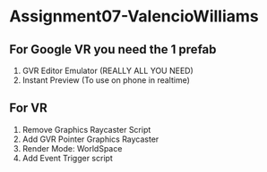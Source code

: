 # Assignment07-ValencioWilliams

## For Google VR you need the 1 prefab
1. GVR Editor Emulator (REALLY ALL YOU NEED)
2. Instant Preview (To use on phone in realtime)

## For VR 
1. Remove Graphics Raycaster Script
2. Add GVR Pointer Graphics Raycaster
3. Render Mode: WorldSpace
4. Add Event Trigger script
